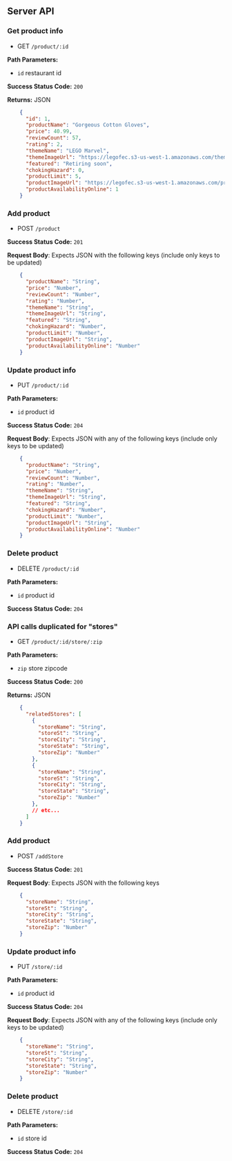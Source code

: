 ## Server API

### Get product info
  * GET `/product/:id`

**Path Parameters:**
  * `id` restaurant id

**Success Status Code:** `200`

**Returns:** JSON

```json
    {
      "id": 1,
      "productName": "Gorgeous Cotton Gloves",
      "price": 40.99,
      "reviewCount": 57,
      "rating": 2,
      "themeName": "LEGO Marvel",
      "themeImageUrl": "https://legofec.s3-us-west-1.amazonaws.com/themes/marvel.png",
      "featured": "Retiring soon",
      "chokingHazard": 0,
      "productLimit": 5,
      "productImageUrl": "https://legofec.s3-us-west-1.amazonaws.com/products/marvel.png",
      "productAvailabilityOnline": 1
    }
```

### Add product
  * POST `/product`

**Success Status Code:** `201`

**Request Body**: Expects JSON with the following keys (include only keys to be updated)

```json
    {
      "productName": "String",
      "price": "Number",
      "reviewCount": "Number",
      "rating": "Number",
      "themeName": "String",
      "themeImageUrl": "String",
      "featured": "String",
      "chokingHazard": "Number",
      "productLimit": "Number",
      "productImageUrl": "String",
      "productAvailabilityOnline": "Number"
    }
```


### Update product info
  * PUT `/product/:id`

**Path Parameters:**
  * `id` product id

**Success Status Code:** `204`

**Request Body**: Expects JSON with any of the following keys (include only keys to be updated)

```json
    {
      "productName": "String",
      "price": "Number",
      "reviewCount": "Number",
      "rating": "Number",
      "themeName": "String",
      "themeImageUrl": "String",
      "featured": "String",
      "chokingHazard": "Number",
      "productLimit": "Number",
      "productImageUrl": "String",
      "productAvailabilityOnline": "Number"
    }
```

### Delete product
  * DELETE `/product/:id`

**Path Parameters:**
  * `id` product id

**Success Status Code:** `204`



### API calls duplicated for "stores"
  * GET `/product/:id/store/:zip`

**Path Parameters:**

  * `zip` store zipcode

**Success Status Code:** `200`

**Returns:** JSON

```json
    {
      "relatedStores": [
        {
          "storeName": "String",
          "storeSt": "String",
          "storeCity": "String",
          "storeState": "String",
          "storeZip": "Number"
        },
        {
          "storeName": "String",
          "storeSt": "String",
          "storeCity": "String",
          "storeState": "String",
          "storeZip": "Number"
        },
        // etc...
      ]
    }
```

### Add product
  * POST `/addStore`

**Success Status Code:** `201`

**Request Body**: Expects JSON with the following keys

```json
    {
      "storeName": "String",
      "storeSt": "String",
      "storeCity": "String",
      "storeState": "String",
      "storeZip": "Number"
    }
```

### Update product info
  * PUT `/store/:id`

**Path Parameters:**
  * `id` product id

**Success Status Code:** `204`

**Request Body**: Expects JSON with any of the following keys (include only keys to be updated)

```json
    {
      "storeName": "String",
      "storeSt": "String",
      "storeCity": "String",
      "storeState": "String",
      "storeZip": "Number"
    }
```

### Delete product
  * DELETE `/store/:id`

**Path Parameters:**
  * `id` store id

**Success Status Code:** `204`